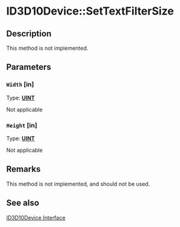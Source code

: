 # ID3D10Device::SetTextFilterSize

## Description

This method is not implemented.

## Parameters

### `Width` [in]

Type: **[UINT](https://learn.microsoft.com/windows/desktop/WinProg/windows-data-types)**

Not applicable

### `Height` [in]

Type: **[UINT](https://learn.microsoft.com/windows/desktop/WinProg/windows-data-types)**

Not applicable

## Remarks

This method is not implemented, and should not be used.

## See also

[ID3D10Device Interface](https://learn.microsoft.com/windows/desktop/api/d3d10/nn-d3d10-id3d10device)